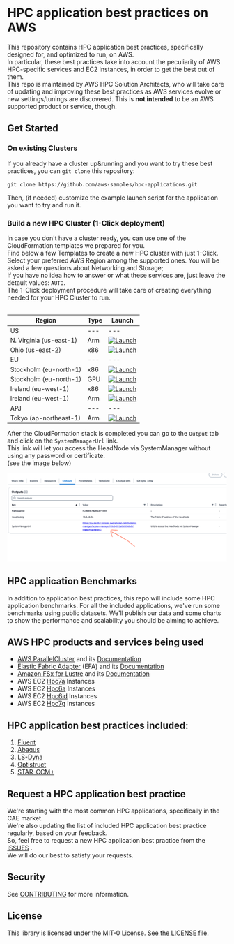 # HPC application best practices on AWS
This repository contains HPC application best practices, specifically designed for, and optimized to run, on AWS.<br>
In particular, these best practices take into account the peculiarity of AWS HPC-specific services and EC2 instances, in order to get the best out of them.<br>
This repo is maintained by AWS HPC Solution Architects, who will take care of updating and improving these best practices as AWS services evolve or new settings/tunings are discovered. This is **not intended** to be an AWS supported product or service, though.<br>

## Get Started 

### On existing Clusters

If you already have a cluster up&running and you want to try these best practices, you can `git clone` this repository:
```
git clone https://github.com/aws-samples/hpc-applications.git
```
Then, (if needed) customize the example launch script for the application you want to try and run it. 

### Build a new HPC Cluster (1-Click deployment)

In case you don't have a cluster ready, you can use one of the CloudFormation templates we prepared for you.<br> 
Find below a few Templates to create a new HPC cluster with just 1-Click.<br>
Select your preferred AWS Region among the supported ones. You will be asked a few questions about Networking and Storage; <br>
If you have no idea how to answer or what these services are, just leave the detault values: `AUTO`. <br>
The 1-Click deployment procedure will take care of creating everything needed for your HPC Cluster to run.<br>
<br>

| Region       | Type | Launch                                                                                                                                                                                                                                                                                                             | 
|--------------| --- | --------------------------------------------------------------------------------------------------------------------------------------------------------------------------------------------------------------------------------------------------------------------------------------------------------------------|
| US  | --- | --- |
| N. Virginia (us-east-1) | Arm | [![Launch](https://samdengler.github.io/cloudformation-launch-stack-button-svg/images/us-east-1.svg)](https://console.aws.amazon.com/) |
| Ohio (us-east-2) | x86 | [![Launch](https://samdengler.github.io/cloudformation-launch-stack-button-svg/images/us-east-2.svg)](https://console.aws.amazon.com/) |
| EU  | --- | --- |
| Stockholm (eu-north-1)    | x86 | [![Launch](https://samdengler.github.io/cloudformation-launch-stack-button-svg/images/eu-north-1.svg)](https://eu-north-1.console.aws.amazon.com/cloudformation/home?region=eu-north-1#/stacks/quickcreate?templateURL=https%3A%2F%2Fhpc-applications-best-practice.s3.eu-west-1.amazonaws.com%2Feu-north-1.x86.yaml&stackName=test2&param_PublicSubnetAId=AUTO&param_FSx=AUTO&param_PrivateSubnetAId=AUTO) |
| Stockholm (eu-north-1)    | GPU | [![Launch](https://samdengler.github.io/cloudformation-launch-stack-button-svg/images/eu-north-1.svg)](https://eu-north-1.console.aws.amazon.com/cloudformation/home?region=eu-north-1#/stacks/quickcreate?templateURL=https%3A%2F%2Fhpc-applications-best-practice.s3.eu-west-1.amazonaws.com%2Feu-north-1.GPU.yaml&stackName=test2&param_PublicSubnetAId=AUTO&param_FSx=AUTO&param_PrivateSubnetAId=AUTO) |
| Ireland (eu-west-1)       | x86 | [![Launch](https://samdengler.github.io/cloudformation-launch-stack-button-svg/images/eu-west-1.svg)](https://console.aws.amazon.com/) |
| Ireland (eu-west-1)       | Arm | [![Launch](https://samdengler.github.io/cloudformation-launch-stack-button-svg/images/eu-west-1.svg)](https://console.aws.amazon.com/) |
| APJ | --- | --- |
| Tokyo (ap-northeast-1) | Arm | [![Launch](https://samdengler.github.io/cloudformation-launch-stack-button-svg/images/ap-northeast-1.svg)](https://console.aws.amazon.com/) |

After the CloudFormation stack is completed you can go to the `Output` tab and click on the `SystemManagerUrl` link. <br>
This link will let you access the HeadNode via SystemManager without using any password or certificate. <br>
(see the image below)

![CloudFormation Output Tab](https://github.com/aws-samples/hpc-applications/blob/main/Doc/img/CloudFormationOutput.png?raw=true)


## HPC application Benchmarks
In addition to application best practices, this repo will include some HPC application benchmarks. For all the included applications, we've run some benchmarks using public datasets. We'll publish our data and some charts to show the performance and scalability you should be aiming to achieve.

## AWS HPC products and services being used
 * [AWS ParallelCluster](https://aws.amazon.com/hpc/parallelcluster/) and its [Documentation](https://docs.aws.amazon.com/parallelcluster/latest/ug/what-is-aws-parallelcluster.html)
 * [Elastic Fabric Adapter](https://aws.amazon.com/hpc/efa/) (EFA) and its [Documentation](https://docs.aws.amazon.com/AWSEC2/latest/UserGuide/efa.html)
 * [Amazon FSx for Lustre](https://aws.amazon.com/fsx/lustre/) and its [Documentation](https://docs.aws.amazon.com/fsx/latest/LustreGuide/what-is.html)
 * AWS EC2 [Hpc7a](https://aws.amazon.com/ec2/instance-types/hpc7a/) Instances
 * AWS EC2 [Hpc6a](https://aws.amazon.com/ec2/instance-types/hpc6a/) Instances
 * AWS EC2 [Hpc6id](https://aws.amazon.com/ec2/instance-types/hpc6i/) Instances
 * AWS EC2 [Hpc7g](https://aws.amazon.com/ec2/instance-types/hpc7g/) Instances

## HPC application best practices included:
1. [Fluent](https://github.com/aws-samples/hpc-applications/tree/main/apps/Fluent)
2. [Abaqus](https://github.com/aws-samples/hpc-applications/tree/main/apps/Abaqus)
3. [LS-Dyna](https://github.com/aws-samples/hpc-applications/tree/main/apps/LS-Dyna)
4. [Optistruct](https://github.com/aws-samples/hpc-applications/tree/main/apps/Optistruct)
5. [STAR-CCM+](https://github.com/aws-samples/hpc-applications/tree/main/apps/StarCCM)

## Request a HPC application best practice

We're starting with the most common HPC applications, specifically in the CAE market.  <br>
We're also updating the list of included HPC application best practice regularly, based on your feedback.<br>
So, feel free to request a new HPC application best practice from the [ISSUES](https://github.com/aws-samples/hpc-applications/issues) .<br>
We will do our best to satisfy your requests.<br>

## Security

See [CONTRIBUTING](CONTRIBUTING.md#security-issue-notifications) for more information.

## License

This library is licensed under the MIT-0 License. [See the LICENSE file](LICENSE).